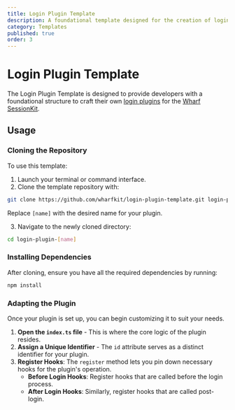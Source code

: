 ```yaml
---
title: Login Plugin Template
description: A foundational template designed for the creation of login plugins integrated with the Wharf SessionKit.
category: Templates
published: true
order: 3
---
```


# Login Plugin Template

The Login Plugin Template is designed to provide developers with a foundational structure to craft their own [login plugins](/docs/session-kit/plugin-login) for the [Wharf SessionKit](/docs/session-kit).

## Usage

### Cloning the Repository

To use this template:

1. Launch your terminal or command interface.
2. Clone the template repository with:
```bash
git clone https://github.com/wharfkit/login-plugin-template.git login-plugin-[name]
```
Replace `[name]` with the desired name for your plugin.

3. Navigate to the newly cloned directory:
```bash
cd login-plugin-[name]
```

### Installing Dependencies

After cloning, ensure you have all the required dependencies by running:
```bash
npm install
```

### Adapting the Plugin

Once your plugin is set up, you can begin customizing it to suit your needs.

1. **Open the `index.ts` file** - This is where the core logic of the plugin resides.
2. **Assign a Unique Identifier** - The `id` attribute serves as a distinct identifier for your plugin.
3. **Register Hooks**: The `register` method lets you pin down necessary hooks for the plugin's operation.
   - **Before Login Hooks**: Register hooks that are called before the login process.
   - **After Login Hooks**: Similarly, register hooks that are called post-login.
